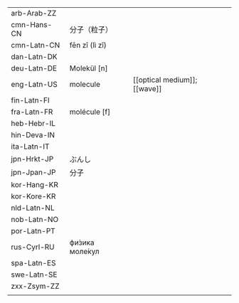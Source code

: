 | | | |
|-|-|-|
| arb-Arab-ZZ |  |  |
| cmn-Hans-CN | 分子（粒子） |  |
| cmn-Latn-CN | fēn zǐ (lì zǐ) |  |
| dan-Latn-DK |  |  |
| deu-Latn-DE | Molekül [n] |  |
| eng-Latn-US | molecule | [[optical medium]]; [[wave]] |
| fin-Latn-FI |  |  |
| fra-Latn-FR | molécule [f] |  |
| heb-Hebr-IL |  |  |
| hin-Deva-IN |  |  |
| ita-Latn-IT |  |  |
| jpn-Hrkt-JP | ぶんし |  |
| jpn-Jpan-JP | 分子 |  |
| kor-Hang-KR |  |  |
| kor-Kore-KR |  |  |
| nld-Latn-NL |  |  |
| nob-Latn-NO |  |  |
| por-Latn-PT |  |  |
| rus-Cyrl-RU | фи́зика моле́кул |  |
| spa-Latn-ES |  |  |
| swe-Latn-SE |  |  |
| zxx-Zsym-ZZ |  |  |
|  |  |  |
